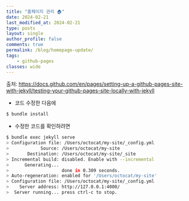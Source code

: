 ```yaml
---
title: "홈페이지 관리 🏠"
date: 2024-02-21
last_modified_at: 2024-02-21
type: posts
layout: single
author_profile: false
comments: true
permalink: /blog/homepage-update/
tags:
    - github-pages
classes: wide
---
```


출처: <https://docs.github.com/en/pages/setting-up-a-github-pages-site-with-jekyll/testing-your-github-pages-site-locally-with-jekyll>

* 코드 수정한 다음에
```bash
$ bundle install
```

* 수정한 코드를 확인하려면
```bash
$ bundle exec jekyll serve
> Configuration file: /Users/octocat/my-site/_config.yml
>            Source: /Users/octocat/my-site
>       Destination: /Users/octocat/my-site/_site
> Incremental build: disabled. Enable with --incremental
>      Generating...
>                    done in 0.309 seconds.
> Auto-regeneration: enabled for '/Users/octocat/my-site'
> Configuration file: /Users/octocat/my-site/_config.yml
>    Server address: http://127.0.0.1:4000/
>  Server running... press ctrl-c to stop.
```
